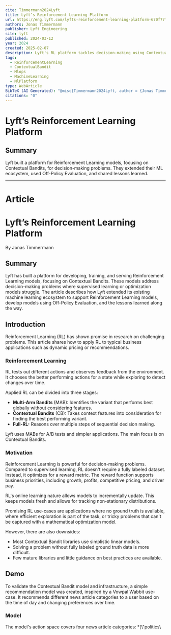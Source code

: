 ```yaml
---
cite: Timmermann2024Lyft
title: Lyft’s Reinforcement Learning Platform
url: https://eng.lyft.com/lyfts-reinforcement-learning-platform-670f77ff46ec
authors: Jonas Timmermann
publisher: Lyft Engineering
site: lyft
published: 2024-03-12
year: 2024
created: 2025-02-07
description: Lyft's RL platform tackles decision-making using Contextual Bandits and Off-Policy Evaluation.
tags:
  - ReinforcementLearning
  - ContextualBandit
  - Mlops
  - MachineLearning
  - MlPlatform
type: WebArticle
BibTeX (AI Generated): "@misc{Timmermann2024Lyft, author = {Jonas Timmermann}, title = {Lyft's Reinforcement Learning Platform}, journal = {Lyft Engineering}, year = {2024}, url = {https://eng.lyft.com/lyfts-reinforcement-learning-platform-670f77ff46ec}}"
citations: "0"
---
```

# Lyft’s Reinforcement Learning Platform

## Summary

Lyft built a platform for Reinforcement Learning models, focusing on Contextual Bandits, for decision-making problems. They extended their ML ecosystem, used Off-Policy Evaluation, and shared lessons learned.

----
# Article

# Lyft’s Reinforcement Learning Platform

By Jonas Timmermann

## Summary

Lyft has built a platform for developing, training, and serving Reinforcement Learning models, focusing on Contextual Bandits. These models address decision-making problems where supervised learning or optimization models struggle. The article describes how Lyft extended its existing machine learning ecosystem to support Reinforcement Learning models, develop models using Off-Policy Evaluation, and the lessons learned along the way.

## Introduction

Reinforcement Learning (RL) has shown promise in research on challenging problems. This article shares how to apply RL to typical business applications such as dynamic pricing or recommendations.

### Reinforcement Learning

RL tests out different actions and observes feedback from the environment. It chooses the better performing actions for a state while exploring to detect changes over time.

Applied RL can be divided into three stages:

*   **Multi-Arm Bandits** (MAB): Identifies the variant that performs best globally without considering features.
*   **Contextual Bandits** (CB): Takes context features into consideration for finding the best performing variant.
*   **Full-RL:** Reasons over multiple steps of sequential decision making.

Lyft uses MABs for A/B tests and simpler applications. The main focus is on Contextual Bandits.

### Motivation

Reinforcement Learning is powerful for decision-making problems. Compared to supervised learning, RL doesn't require a fully labeled dataset. Instead, it optimizes for a reward metric. The reward function supports business priorities, including growth, profits, competitive pricing, and driver pay.

RL's online learning nature allows models to incrementally update. This keeps models fresh and allows for tracking non-stationary distributions.

Promising RL use-cases are applications where no ground truth is available, where efficient exploration is part of the task, or tricky problems that can't be captured with a mathematical optimization model.

However, there are also downsides:

*   Most Contextual Bandit libraries use simplistic linear models.
*   Solving a problem without fully labeled ground truth data is more difficult.
*   Few mature libraries and little guidance on best practices are available.

## Demo

To validate the Contextual Bandit model and infrastructure, a simple recommendation model was created, inspired by a Vowpal Wabbit use-case. It recommends different news article categories to a user based on the time of day and changing preferences over time.

### Model

The model's action space covers four news article categories: *[\\"politics\
